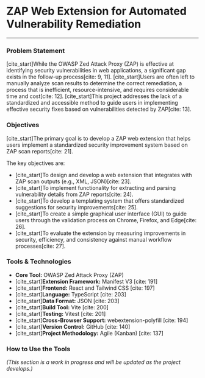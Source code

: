 # ZAP Web Extension for Automated Vulnerability Remediation

***

### Problem Statement

[cite_start]While the OWASP Zed Attack Proxy (ZAP) is effective at identifying security vulnerabilities in web applications, a significant gap exists in the follow-up process[cite: 9, 11]. [cite_start]Users are often left to manually analyze scan results to determine the correct remediation, a process that is inefficient, resource-intensive, and requires considerable time and cost[cite: 12]. [cite_start]This project addresses the lack of a standardized and accessible method to guide users in implementing effective security fixes based on vulnerabilities detected by ZAP[cite: 13].

### Objectives

[cite_start]The primary goal is to develop a ZAP web extension that helps users implement a standardized security improvement system based on ZAP scan reports[cite: 21].

The key objectives are:
* [cite_start]To design and develop a web extension that integrates with ZAP scan outputs (e.g., XML, JSON)[cite: 23].
* [cite_start]To implement functionality for extracting and parsing vulnerability details from ZAP reports[cite: 24].
* [cite_start]To develop a templating system that offers standardized suggestions for security improvements[cite: 25].
* [cite_start]To create a simple graphical user interface (GUI) to guide users through the validation process on Chrome, Firefox, and Edge[cite: 26].
* [cite_start]To evaluate the extension by measuring improvements in security, efficiency, and consistency against manual workflow processes[cite: 27].

### Tools & Technologies

* **Core Tool:** OWASP Zed Attack Proxy (ZAP)
* [cite_start]**Extension Framework:** Manifest V3 [cite: 191]
* [cite_start]**Frontend:** React and Tailwind CSS [cite: 197]
* [cite_start]**Language:** TypeScript [cite: 203]
* [cite_start]**Data Format:** JSON [cite: 203]
* [cite_start]**Build Tool:** Vite [cite: 200]
* [cite_start]**Testing:** Vitest [cite: 201]
* [cite_start]**Cross-Browser Support:** webextension-polyfill [cite: 194]
* [cite_start]**Version Control:** GitHub [cite: 140]
* [cite_start]**Project Methodology:** Agile (Kanban) [cite: 137]

### How to Use the Tools

*(This section is a work in progress and will be updated as the project develops.)*